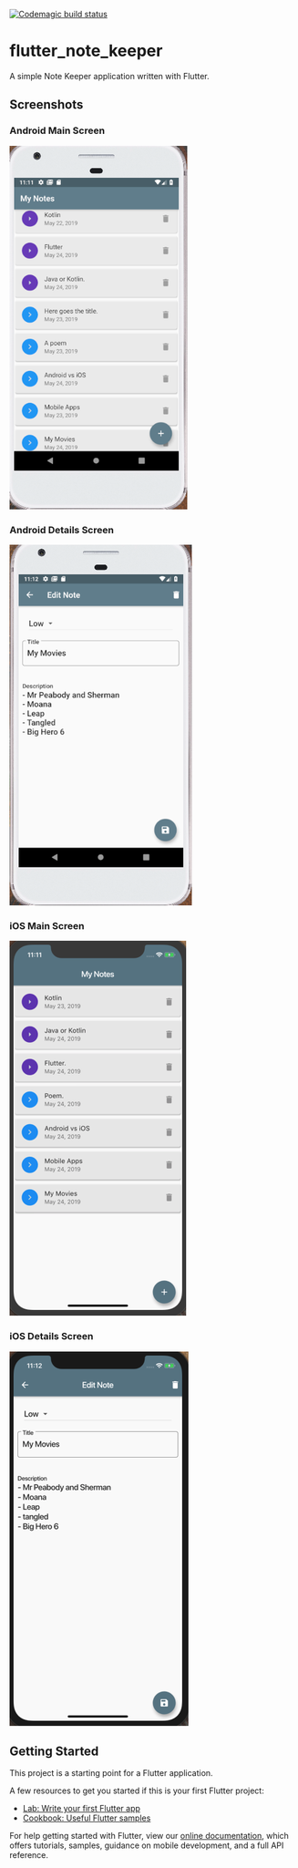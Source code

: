 [![Codemagic build status](https://api.codemagic.io/apps/5ce6afe719bf2e00086aba4d/5ce6afe719bf2e00086aba4c/status_badge.svg)](https://codemagic.io/apps/5ce6afe719bf2e00086aba4d/5ce6afe719bf2e00086aba4c/latest_build)

# flutter_note_keeper

A simple Note Keeper application written with Flutter.

## Screenshots

### Android Main Screen
![Android Main Screen](screenshots/AndroidMain.png)

### Android Details Screen
![Android Details Screen](screenshots/AndroidDetails.png)

### iOS Main Screen
![iOS Main Screen](screenshots/iOSmain.png)

### iOS Details Screen
![iOS Details Screen](screenshots/iOSdetails.png)

## Getting Started

This project is a starting point for a Flutter application.

A few resources to get you started if this is your first Flutter project:

- [Lab: Write your first Flutter app](https://flutter.io/docs/get-started/codelab)
- [Cookbook: Useful Flutter samples](https://flutter.io/docs/cookbook)

For help getting started with Flutter, view our 
[online documentation](https://flutter.io/docs), which offers tutorials, 
samples, guidance on mobile development, and a full API reference.
